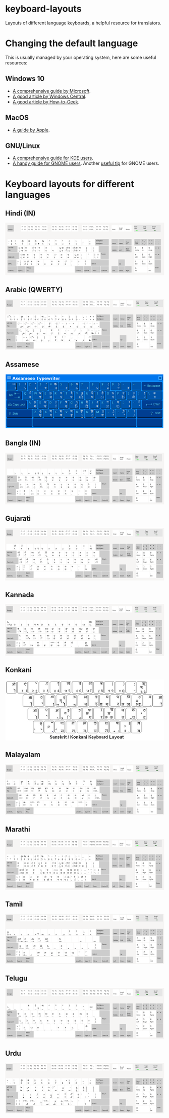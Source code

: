 # keyboard-layouts
Layouts of different language keyboards, a helpful resource for translators.

# Changing the default language
 
This is usually managed by your operating system, here are some useful resources:
 
## Windows 10

- [A comprehensive guide by Microsoft](https://support.microsoft.com/en-us/windows/manage-the-input-and-display-language-settings-in-windows-10-12a10cb4-8626-9b77-0ccb-5013e0c7c7a2).  
- [A good article by Windows Central](https://www.windowscentral.com/how-properly-change-system-default-language-windows-10).  
- [A good article by How-to-Geek](https://www.howtogeek.com/232659/how-to-change-the-display-language-in-windows-10/).

## MacOS

- [A guide by Apple](https://support.apple.com/en-in/guide/mac-help/mchlp1406/mac).

## GNU/Linux

- [A comprehensive guide for KDE users](https://userbase.kde.org/Tutorials/Change_Plasma_Language).  
- [A handy guide for GNOME users](https://help.gnome.org/users/gnome-help/stable/session-language.html.en). Another [useful tip](https://help.gnome.org/users/gnome-help/stable/keyboard-layouts.html.en) for GNOME users.

# Keyboard layouts for different languages

## Hindi (IN)
![](https://github.com/championquizzer/keyboard-layouts/blob/main/imgs/hindi-in.png)

## Arabic (QWERTY)
![](https://github.com/championquizzer/keyboard-layouts/blob/main/imgs/arabic-qwerty.png)

## Assamese
![](https://github.com/championquizzer/keyboard-layouts/blob/main/imgs/assamese.png)

## Bangla (IN)
![](https://github.com/championquizzer/keyboard-layouts/blob/main/imgs/bangla-in.png)

## Gujarati
![](https://github.com/championquizzer/keyboard-layouts/blob/main/imgs/gujarati.png)

## Kannada
![](https://github.com/championquizzer/keyboard-layouts/blob/main/imgs/kannada.png)

## Konkani
![](https://github.com/championquizzer/keyboard-layouts/blob/main/imgs/konkani.jpg)

## Malayalam
![](https://github.com/championquizzer/keyboard-layouts/blob/main/imgs/malayalam.png)

## Marathi
![](https://github.com/championquizzer/keyboard-layouts/blob/main/imgs/marathi-kagapa-phonetic.png)

## Tamil
![](https://github.com/championquizzer/keyboard-layouts/blob/main/imgs/tamil-inscript.png)

## Telugu
![](https://github.com/championquizzer/keyboard-layouts/blob/main/imgs/telugu.png)

## Urdu
![](https://github.com/championquizzer/keyboard-layouts/blob/main/imgs/urdu.png)
